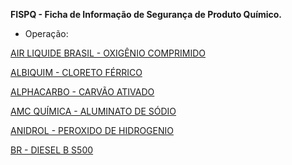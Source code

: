 **FISPQ - Ficha de Informação de Segurança de Produto Químico.**

- Operação: 

[AIR LIQUIDE BRASIL - OXIGÊNIO COMPRIMIDO](https://github.com/Obaiderrom/documentos/blob/9c45b476c21dec20d84e85bf67db530b5d8f4564/FISPQ%20-%20AIR%20LIQUIDE%20BRASIL%20-%20OXIG%C3%8ANIO%20COMPRIMIDO.PDF)

[ALBIQUIM - CLORETO FÉRRICO](https://github.com/Obaiderrom/Documentos-AttendAmbiental/blob/054fceff2b389f8b1ebe890c5048cb258bd0e0d1/FISPQ%20-%20ALBIQUIM%20-%20CLORETO%20F%C3%89RRICO.pdf)

[ALPHACARBO - CARVÃO ATIVADO](https://github.com/Obaiderrom/Documentos-AttendAmbiental/blob/0d386ca7e7bdca0f598bf1e4e4a95b7a7a1edf3f/FISPQ%20-%20ALPHACARBO%20-%20CARV%C3%83O%20ATIVADO.pdf)

[AMC QUÍMICA - ALUMINATO DE SÓDIO](https://github.com/Obaiderrom/Documentos-AttendAmbiental/blob/0d386ca7e7bdca0f598bf1e4e4a95b7a7a1edf3f/FISPQ%20-%20AMC%20QU%C3%8DMICA%20-%20ALUMINATO%20DE%20S%C3%93DIO.pdf)

[ANIDROL - PEROXIDO DE HIDROGENIO](https://github.com/Obaiderrom/Documentos-AttendAmbiental/blob/0d386ca7e7bdca0f598bf1e4e4a95b7a7a1edf3f/FISPQ%20-%20ANIDROL%20-%20PEROXIDO%20DE%20HIDROGENIO.pdf)

[BR - DIESEL B S500](https://github.com/Obaiderrom/Documentos-AttendAmbiental/blob/0d386ca7e7bdca0f598bf1e4e4a95b7a7a1edf3f/FISPQ%20-%20BR%20-%20DIESEL%20B%20S500.pdf)
